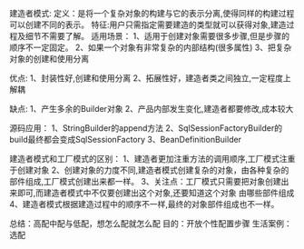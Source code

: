 建造者模式:
   定义：是将一个复杂对象的构建与它的表示分离,使得同样的构建过程可以创建不同的表示。
   特征:用户只需指定需要建造的类型就可以获得对象,建造过程及细节不需要了解。
适用场景：
   1、适用于创建对象需要很多步骤,但是步骤的顺序不一定固定。
   2、如果一个对象有非常复杂的内部结构(很多属性)
   3、把复杂对象的创建和使用分离

优点:
  1、封装性好,创建和使用分离
  2、拓展性好，建造者类之间独立,一定程度上解耦

缺点:
 1、产生多余的Builder对象
 2、产品内部发生变化,建造者都要修改,成本较大

源码应用：
 1、StringBuilder的append方法
 2、SqlSessionFactoryBuilder的build最终都会变成SqlSessionFactory
 3、BeanDefinitionBuilder


建造者模式和工厂模式的区别：
 1、建造者更加注重方法的调用顺序,工厂模式注重于创建对象
 2、创建对象的力度不同,建造者模式创建复杂的对象，由各种复杂的部件组成,工厂模式创建出来都一样。
 3、关注点：工厂模式只需要把对象创建出来即可,而建造者模式中不仅要创建出这个对象,还要知道这个对象
 由哪些部件组成
 4、建造者模式根据建造过程中的顺序不一样,最终的对象部件组成也不一样。

总结：高配中配与低配，想怎么配就怎么配
目的：开放个性配置步骤
生活案例：选配
